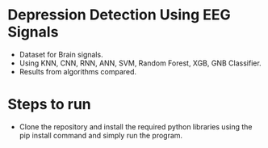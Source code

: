 # Depression Detection Using EEG Signals
- Dataset for Brain signals.
- Using KNN, CNN, RNN, ANN, SVM, Random Forest, XGB, GNB Classifier.
- Results from algorithms compared.

# Steps to run
- Clone the repository and install the required python libraries using the pip install command and simply run the program.

